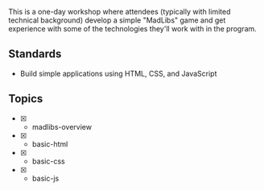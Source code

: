 This is a one-day workshop where attendees (typically with limited technical background) develop a simple "MadLibs" game and get experience with some of the technologies they'll work with in the program.

## Standards

* Build simple applications using HTML, CSS, and JavaScript

## Topics

* [x] - madlibs-overview
* [x] - basic-html
* [x] - basic-css
* [x] - basic-js
